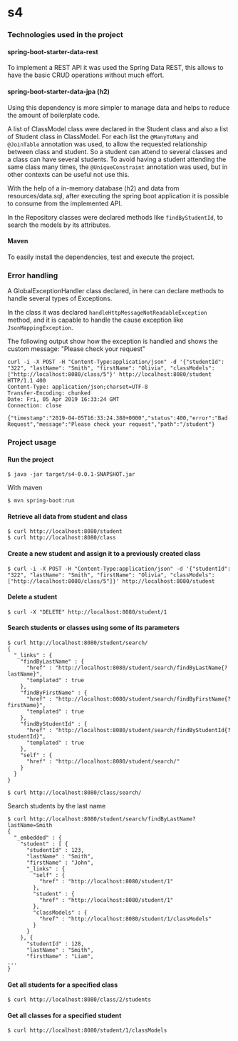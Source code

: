 # s4

### Technologies used in the project

#### spring-boot-starter-data-rest

To implement a REST API it was used the Spring Data REST, this allows to have the
basic CRUD operations without much effort.

#### spring-boot-starter-data-jpa (h2)

Using this dependency is more simpler to manage data and helps to reduce the amount 
of boilerplate code.

A list of ClassModel class were declared in the Student class and also a list of 
Student class in ClassModel. For each list the ```@ManyToMany``` and ```@JoinTable```
annotation was used, to allow the requested relationship between class and student. So
a student can attend to several classes and a class can have several students. 
To avoid having a student attending the same class many times, the ```@UniqueConstraint``` 
annotation was used, but in other contexts can be useful not use this.

With the help of a in-memory database (h2) and data from resources/data.sql, after 
executing the spring boot application it is possible to consume from the implemented API.

In the Repository classes were declared methods like ```findByStudentId```, to search the
models by its attributes.

#### Maven

To easily install the dependencies, test and execute the project.


### Error handling
A GlobalExceptionHandler class declared, in here can declare methods to handle 
several types of Exceptions.

In the class it was declared ```handleHttpMessageNotReadableException``` method, and it
is capable to handle the cause exception like ```JsonMappingException```.

The following output show how the exception is handled and shows the custom message: 
"Please check your request"
~~~~
curl -i -X POST -H "Content-Type:application/json" -d '{"studentId": "322", "lastName": "Smith", "firstName": "Olivia", "classModels":["http://localhost:8080/class/5"}' http://localhost:8080/student
HTTP/1.1 400 
Content-Type: application/json;charset=UTF-8
Transfer-Encoding: chunked
Date: Fri, 05 Apr 2019 16:33:24 GMT
Connection: close

{"timestamp":"2019-04-05T16:33:24.388+0000","status":400,"error":"Bad Request","message":"Please check your request","path":"/student"}
~~~~

### Project usage
#### Run the project

```$ java -jar target/s4-0.0.1-SNAPSHOT.jar```

With maven

```$ mvn spring-boot:run ```
#### Retrieve all data from student and class
~~~~
$ curl http://localhost:8080/student
$ curl http://localhost:8080/class
~~~~

#### Create a new student and assign it to a previously created class
~~~~
$ curl -i -X POST -H "Content-Type:application/json" -d '{"studentId": "322", "lastName": "Smith", "firstName": "Olivia", "classModels":["http://localhost:8080/class/5"]}' http://localhost:8080/student
~~~~

#### Delete a student
~~~~
$ curl -X "DELETE" http://localhost:8080/student/1
~~~~

#### Search students or classes using some of its parameters
~~~~
$ curl http://localhost:8080/student/search/
{
  "_links" : {
    "findByLastName" : {
      "href" : "http://localhost:8080/student/search/findByLastName{?lastName}",
      "templated" : true
    },
    "findByFirstName" : {
      "href" : "http://localhost:8080/student/search/findByFirstName{?firstName}",
      "templated" : true
    },
    "findByStudentId" : {
      "href" : "http://localhost:8080/student/search/findByStudentId{?studentId}",
      "templated" : true
    },
    "self" : {
      "href" : "http://localhost:8080/student/search/"
    }
  }
}
~~~~

~~~~
$ curl http://localhost:8080/class/search/
~~~~
Search students by the last name
~~~~
$ curl http://localhost:8080/student/search/findByLastName?lastName=Smith
{
  "_embedded" : {
    "student" : [ {
      "studentId" : 123,
      "lastName" : "Smith",
      "firstName" : "John",
      "_links" : {
        "self" : {
          "href" : "http://localhost:8080/student/1"
        },
        "student" : {
          "href" : "http://localhost:8080/student/1"
        },
        "classModels" : {
          "href" : "http://localhost:8080/student/1/classModels"
        }
      }
    }, {
      "studentId" : 128,
      "lastName" : "Smith",
      "firstName" : "Liam",
...
}
~~~~

#### Get all students for a specified class
~~~~
$ curl http://localhost:8080/class/2/students
~~~~

#### Get all classes for a specified student
~~~~
$ curl http://localhost:8080/student/1/classModels
~~~~

